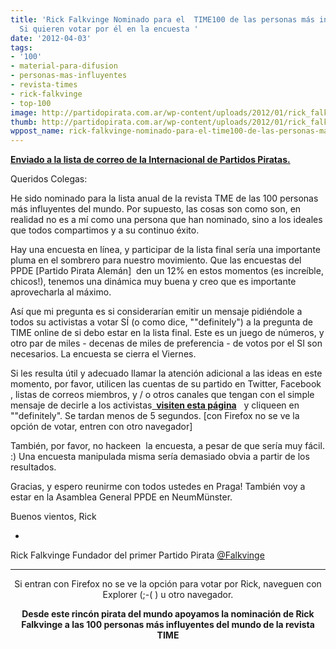 ```yaml
---
title: 'Rick Falkvinge Nominado para el  TIME100 de las personas más influyentes-
  Si quieren votar por él en la encuesta '
date: '2012-04-03'
tags:
- '100'
- material-para-difusion
- personas-mas-influyentes
- revista-times
- rick-falkvinge
- top-100
image: http://partidopirata.com.ar/wp-content/uploads/2012/01/rick_falkvinge.jpg
thumb: http://partidopirata.com.ar/wp-content/uploads/2012/01/rick_falkvinge-150x150.jpg
wppost_name: rick-falkvinge-nominado-para-el-time100-de-las-personas-mas-influyentes-si-quieren-votar-por-el-en-la-encuesta
---
```


<strong><a href="http://lists.pirateweb.net/pipermail/pp.international.general/2012-April/011280.html" target="_blank">Enviado a la lista de correo de la Internacional de Partidos Piratas.</a></strong>

Queridos Colegas:

He sido nominado para la lista anual de la revista TME de las 100 personas más influyentes del mundo. Por supuesto, las cosas son como son, en realidad no es a mí como una persona que han nominado, sino a los ideales que todos compartimos y a su continuo éxito.

Hay una encuesta en línea, y participar de la lista final sería una importante pluma en el sombrero para nuestro movimiento. Que las encuestas del PPDE [Partido Pirata Alemán]  den un 12% en estos momentos (es increíble, chicos!), tenemos una dinámica muy buena y creo que es importante aprovecharla al máximo.

Así que mi pregunta es si considerarían emitir un mensaje pidiéndole a todos su activistas a votar SÍ (o como dice, ""definitely") a la pregunta de TIME online de si debo estar en la lista final. Este es un juego de números, y otro par de miles - decenas de miles de preferencia - de votos por el SI son necesarios. La encuesta se cierra el Viernes.

Si les resulta útil y adecuado llamar la atención adicional a las ideas en este momento, por favor, utilicen las cuentas de su partido en Twitter, Facebook , listas de correos miembros, y / o otros canales que tengan con el simple mensaje de decirle a los activistas<strong><a href="http://www.time.com/time/specials/packages/article/0,28804,2107952_2107953_2110143,00.html" target="_blank">  visiten esta página</a></strong>   y cliqueen en ""definitely". Se tardan menos de 5 segundos. [con Firefox no se ve la opción de votar, entren con otro navegador]

También, por favor, no hackeen  la encuesta, a pesar de que sería muy fácil. :) Una encuesta manipulada misma sería demasiado obvia a partir de los resultados.

Gracias, y espero reunirme con todos ustedes en Praga! También voy a estar en la Asamblea General PPDE en NeumMünster.

Buenos vientos,
Rick

-
Rick Falkvinge
Fundador del primer Partido Pirata
<a href="https://twitter.com/#!/Falkvinge" target="_blank">@Falkvinge</a>

<hr />
<p style="text-align: center;">Si entran con Firefox no se ve la opción para votar por Rick, naveguen con Explorer (;-( ) u otro navegador.</p>
<p style="text-align: center;"><strong>Desde este rincón pirata del mundo apoyamos la nominación de Rick Falkvinge a las 100 personas más influyentes del mundo de la revista TIME</strong></p>
